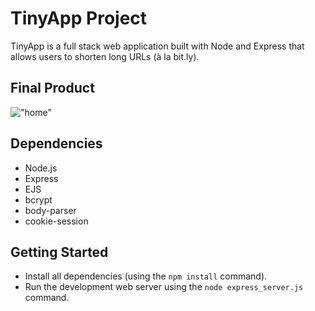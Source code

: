 # TinyApp Project

TinyApp is a full stack web application built with Node and Express that allows users to shorten long URLs (à la bit.ly).

## Final Product

!["home"](https://github.com/lighthouse-labs/tinyapp/blob/master/docs/home.png)

## Dependencies

- Node.js
- Express
- EJS
- bcrypt
- body-parser
- cookie-session

## Getting Started

- Install all dependencies (using the `npm install` command).
- Run the development web server using the `node express_server.js` command.